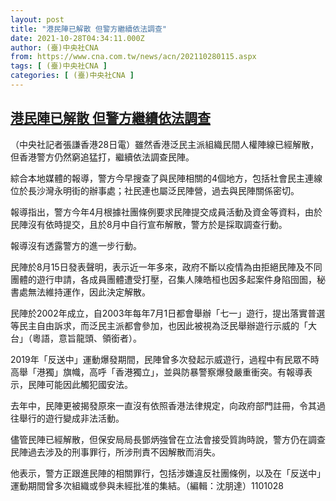 ```yaml
---
layout: post
title: "港民陣已解散 但警方繼續依法調查"
date: 2021-10-28T04:34:11.000Z
author: (臺)中央社CNA
from: https://www.cna.com.tw/news/acn/202110280115.aspx
tags: [ (臺)中央社CNA ]
categories: [ (臺)中央社CNA ]
---
```

<!--1635395651000-->
[港民陣已解散 但警方繼續依法調查](https://www.cna.com.tw/news/acn/202110280115.aspx)
------

<div>
<div></div><div><p>（中央社記者張謙香港28日電）雖然香港泛民主派組織民間人權陣線已經解散，但香港警方仍然窮追猛打，繼續依法調查民陣。</p><p>綜合本地媒體的報導，警方今早搜查了與民陣相關的4個地方，包括社會民主連線位於長沙灣永明街的辦事處；社民連也屬泛民陣營，過去與民陣關係密切。</p><p>報導指出，警方今年4月根據社團條例要求民陣提交成員活動及資金等資料，由於民陣沒有依時提交，且於8月中自行宣布解散，警方於是採取調查行動。</p><p>報導沒有透露警方的進一步行動。</p><p>民陣於8月15日發表聲明，表示近一年多來，政府不斷以疫情為由拒絕民陣及不同團體的遊行申請，各成員團體遭受打壓，召集人陳皓桓也因多起案件身陷囹圄，秘書處無法維持運作，因此決定解散。</p><p>民陣於2002年成立，自2003年每年7月1日都會舉辦「七一」遊行，提出落實普選等民主自由訴求，而泛民主派都會參加，也因此被視為泛民舉辦遊行示威的「大台」（粵語，意旨龍頭、領銜者）。</p><p>2019年「反送中」運動爆發期間，民陣曾多次發起示威遊行，過程中有民眾不時高舉「港獨」旗幟，高呼「香港獨立」，並與防暴警察爆發嚴重衝突。有報導表示，民陣可能因此觸犯國安法。</p><p>去年中，民陣更被揭發原來一直沒有依照香港法律規定，向政府部門註冊，令其過往舉行的遊行變成非法活動。</p><p>儘管民陣已經解散，但保安局局長鄧炳強曾在立法會接受質詢時說，警方仍在調查民陣過去涉及的刑事罪行，所涉刑責不因解散而消失。</p><p>他表示，警方正跟進民陣的相關罪行，包括涉嫌違反社團條例，以及在「反送中」運動期間曾多次組織或參與未經批准的集結。（編輯：沈朋達）1101028</p></div>
</div>
